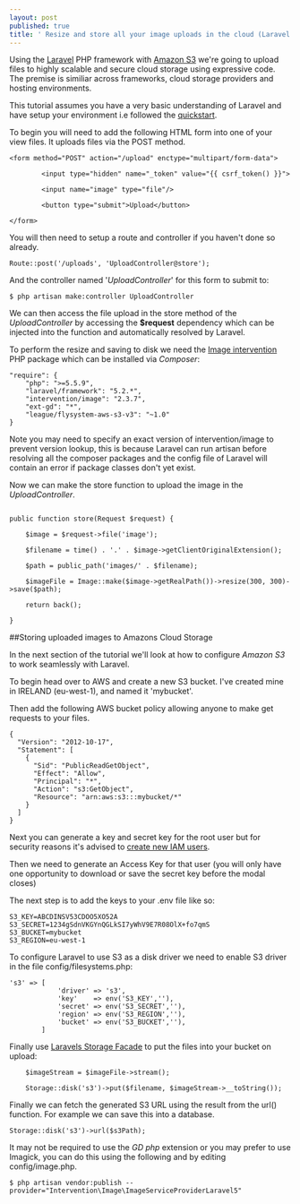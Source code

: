 ```yaml
---
layout: post
published: true
title: ' Resize and store all your image uploads in the cloud (Laravel 5.2 / S3)'
---
```

Using the [Laravel](https://laravel.com/) PHP framework with [Amazon S3](https://aws.amazon.com/s3/) we're going to upload files to highly scalable and secure cloud storage using expressive code. The premise is similiar across frameworks, cloud storage providers and hosting environments.

This tutorial assumes you have a very basic understanding of Laravel and have setup your environment i.e followed the [quickstart](https://laravel.com/docs/5.2/quickstart). 

To begin you will need to add the following HTML form into one of your view files. It uploads files via the POST method.

~~~
<form method="POST" action="/upload" enctype="multipart/form-data">

        <input type="hidden" name="_token" value="{{ csrf_token() }}">

        <input name="image" type="file"/>

        <button type="submit">Upload</button>
        
</form>
~~~

You will then need to setup a route and controller if you haven't done so already.

~~~
Route::post('/uploads', 'UploadController@store');
~~~

And the controller named '_UploadController_' for this form to submit to:

~~~
$ php artisan make:controller UploadController
~~~

We can then access the file upload in the store method of the _UploadController_ by accessing the **$request** dependency which can be injected into the function and automatically resolved by Laravel.

To perform the resize and saving to disk we need the [Image intervention](http://image.intervention.io/) PHP package which can be installed via _Composer_:

~~~
"require": {
	"php": ">=5.5.9",
	"laravel/framework": "5.2.*",
	"intervention/image": "2.3.7",
	"ext-gd": "*",
	"league/flysystem-aws-s3-v3": "~1.0"
}
~~~

Note you may need to specify an exact version of intervention/image to prevent version lookup, this is because Laravel can run artisan before resolving all the composer packages and the config file of Laravel will contain an error if package classes don't yet exist.

Now we can make the store function to upload the image in the _UploadController_.

~~~

public function store(Request $request) {

	$image = $request->file('image');

	$filename = time() . '.' . $image->getClientOriginalExtension();

	$path = public_path('images/' . $filename);

	$imageFile = Image::make($image->getRealPath())->resize(300, 300)->save($path);

	return back();

}

~~~

##Storing uploaded images to Amazons Cloud Storage

In the next section of the tutorial we'll look at how to configure _Amazon S3_ to work seamlessly with Laravel.

To begin head over to AWS and create a new S3 bucket. I've created mine in IRELAND (eu-west-1), and named it 'mybucket'.

Then add the following AWS bucket policy allowing anyone to make get requests to your files.

~~~
{
  "Version": "2012-10-17",
  "Statement": [
    {
      "Sid": "PublicReadGetObject",
      "Effect": "Allow",
      "Principal": "*",
      "Action": "s3:GetObject",
      "Resource": "arn:aws:s3:::mybucket/*"
    }
  ]
}
~~~

Next you can generate a key and secret key for the root user but for security reasons it's advised to [create new IAM users](https://console.aws.amazon.com/iam/home#users).

Then we need to generate an Access Key for that user (you will only have one opportunity to download or save the secret key before the modal closes)

The next step is to add the keys to your .env file like so:

~~~
S3_KEY=ABCDINSV53CDOO5XO52A
S3_SECRET=1234gSdnVKGYnQGLkSI7yWhV9E7R08OlX+fo7qmS
S3_BUCKET=mybucket
S3_REGION=eu-west-1
~~~

To configure Laravel to use S3 as a disk driver we need to enable S3 driver in the file config/filesystems.php:

~~~
's3' => [
            'driver' => 's3',
            'key'    => env('S3_KEY',''),
            'secret' => env('S3_SECRET',''),
            'region' => env('S3_REGION',''),
            'bucket' => env('S3_BUCKET',''),
        ]
~~~


Finally use [Laravels Storage Facade](https://laravel.com/docs/master/filesystem) to put the files into your bucket on upload:

~~~
	$imageStream = $imageFile->stream();

	Storage::disk('s3')->put($filename, $imageStream->__toString());
~~~

Finally we can fetch the generated S3 URL using the result from the url() function. For example we can save this into a database.

~~~
Storage::disk('s3')->url($s3Path);
~~~

It may not be required to use the _GD php_ extension or you may prefer to use Imagick, you can do this using the following and by editing config/image.php.

~~~
$ php artisan vendor:publish --provider="Intervention\Image\ImageServiceProviderLaravel5"
~~~
